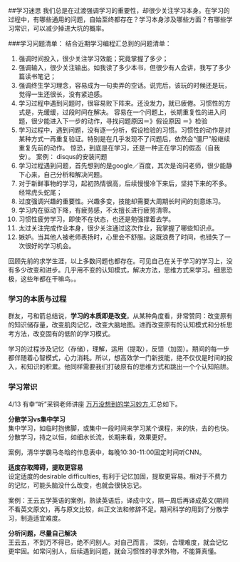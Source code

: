##学习迷思
我们总是在过渡强调学习的重要性，却很少关注学习本身。在学习的过程中，有哪些通用的问题，自始至终都存在？学习本身涉及哪些方面？有哪些学习常识，可以减少掉进大坑的概率。
  
###学习问题清单：
结合近期学习编程汇总到的问题清单：
  
1. 强调时间投入，很少关注学习效能；究竟掌握了多少； 
2. 强调输入，很少关注输出。如我读了多少本书，但很少有人会讲，我写了多少篇读书笔记；
3. 强调终生学习理念，容易成为一句卖弄的空话。说完后，该玩的时候还是玩，觉得一生还很长，没有紧迫感。
4. 学习过程中遇到问题时，很容易败下阵来。还没发力，就已疲倦。习惯性的方式是，先缓缓，过段时间在解决。
   容易在一个问题上，长期重复性的进入问题，很少能进入下一步的动作，寻找问题原因＝》假设原因 ＝》检验
7. 学习过程中，遇到问题，没有逐一分析，假设检验的习惯。习惯性的动作是对某种方式一再重复验证。特别是在几乎发现不了问题后，依然会“僵尸”般继续重复先前的动作。 惊恐，到底是在学习，还是一种正在学习的假态（自我安）。 案例： disqus的安装问题  
4. 学习过程遇到问题，首先想到的是google／百度，其次是询问老师，很少能静下心来，自己分析和解决问题。
5. 对于新鲜事物的学习，起初热情很高，后续慢慢冷下来后，坚持下来的不多。经常虎头蛇尾；
6. 过度强调兴趣的重要性。兴趣多变，技能却需要大周期长时间的刻意练习。
8. 学习内在驱动下降，有疲劳感，不太擅长进行疲劳清零。
9. 习惯性疲劳学习，即使不在状态，也还是勉强撑着去学。
9. 太过关注完成作业本身，很少关注通过这次作业，我掌握了哪些知识点。
10. 嫉妒。当其他人被老师表扬时，心里会不舒服。这既浪费了时间，也错失了一次很好的学习机会。  

回顾先前的求学生涯，以上多数问题也都存在。可见自己在关于学习的学习上，没有多少改变和进步。几乎用不变的认知模式，解决方法，思维方式来学习。细思恐极，这些年都在干嘛鸟。。

### 学习的本质与过程
群友，弓和箭总结说，**学习的本质即是改变**。从某种角度看，非常赞同：改变原有的知识储存量，改变肌肉记忆，改变大脑地图。进而改变原有的认知模式和分析思考方法，改变固有的低阶的学习模式。   

学习的过程涉及记忆（存储），理解，运用（提取），反馈（加固）。期间的每一步都伴随着心智模式，心力消耗。所以，想高效学一门新技能，绝不仅仅是时间的投入，和知识的积累。他同样需要我们打破原有的思维方式和跳出一个个认知陷阱。      
        
### 学习常识
4/13 有幸“听”采铜老师讲座 [万万没想到的学习妙方](http://mp.weixin.qq.com/s?__biz=MzA4ODM4ODQ3MQ==&mid=204431953&idx=1&sn=f64245d13c422e1bdd21aaacb39bdde2#rd),汇总如下。

**分散学习vs集中学习**  
集中学习，如临时抱佛脚，或集中一段时间来学习某个课程，来的快，去的也快。
分散学习，持之以恒，如细水长流，长期来看，效果更好。
 
案例，清华学霸马冬晗的作息表中，每晚10:30-11:00固定时间听CNN。

**适度存取障碍，提取更容易**   
设定适度的desirable difficulties, 有利于记忆加固，提取更容易。相对于不费力的记忆，可能头脑没什么改变，也就会很快忘记。  

案例：王云五学英语的案例，熟读英语后，译成中文，隔一周后再译成英文(期间不看英文原文)，再与原文比较，纠正文法和修辞不足。期间科学的用到了分散学习，制造适宜难度。  

**分析问题，尽量自己解决**  
王云五，不到万不得已，绝不问别人。对自己而言， 深刻，合理难度，就会记忆更牢固。如常问别人，后续遇到问题，就会习惯性的寻求外物，不能算真懂。
  
